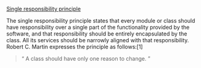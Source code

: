 [Single responsibility principle](https://en.wikipedia.org/wiki/Single_responsibility_principle)

The single responsibility principle states that every module or class should have responsibility over a single part of the functionality provided by the software, and that responsibility should be entirely encapsulated by the class. All its services should be narrowly aligned with that responsibility. Robert C. Martin expresses the principle as follows:[1]
> “ 	A class should have only one reason to change. 	”